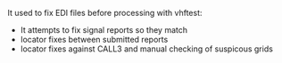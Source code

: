 It used to fix EDI files before processing with vhftest:
- It attempts to fix signal reports so they match
- locator fixes between submitted reports
- locator fixes against CALL3 and manual checking of suspicous grids
